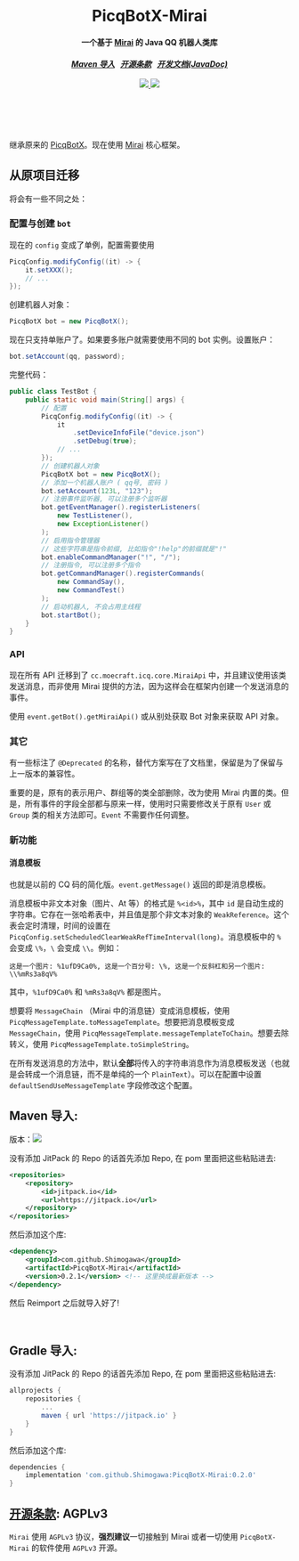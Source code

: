 <h1 align="center">
  <br>
  <br>
  PicqBotX-Mirai
  <h4 align="center">
  一个基于 <a href="https://github.com/mamoe/mirai">Mirai</a> 的 Java QQ 机器人类库
  </h4>
  <h5 align="center">
    <a href="#maven">Maven 导入</a>&nbsp;&nbsp;
    <a href="#license">开源条款</a>&nbsp;&nbsp;
    <a href="https://www.rebuild.moe/PicqBotX-Mirai">开发文档(JavaDoc)</a>
    <br><br>
    <a href="https://jitpack.io/#Shimogawa/PicqBotX-Mirai">
      <img src="https://jitpack.io/v/Shimogawa/PicqBotX-Mirai.svg">
    </a>
    <img src="https://github.com/Shimogawa/PicqBotX-Mirai/workflows/Maven%20Build/badge.svg">
  </h5>
  <br>
  <br>
  <br>
</h1>

继承原来的 [PicqBotX][picqbotx-legacy]。现在使用 [Mirai][mirai] 核心框架。

## 从原项目迁移

将会有一些不同之处：

### 配置与创建 `bot`

现在的 `config` 变成了单例，配置需要使用

```java
PicqConfig.modifyConfig((it) -> {
    it.setXXX();
    // ...
});
```

创建机器人对象：

```java
PicqBotX bot = new PicqBotX();
```

现在只支持单账户了。如果要多账户就需要使用不同的 bot 实例。设置账户：

```java
bot.setAccount(qq, password);
```

完整代码：

```java
public class TestBot {
    public static void main(String[] args) {
        // 配置
        PicqConfig.modifyConfig((it) -> {
            it
                .setDeviceInfoFile("device.json")
                .setDebug(true);
            // ...
        });
        // 创建机器人对象
        PicqBotX bot = new PicqBotX();
        // 添加一个机器人账户 ( qq号, 密码 )
        bot.setAccount(123L, "123");
        // 注册事件监听器, 可以注册多个监听器
        bot.getEventManager().registerListeners(
            new TestListener(),
            new ExceptionListener()
        );
        // 启用指令管理器
        // 这些字符串是指令前缀, 比如指令"!help"的前缀就是"!"
        bot.enableCommandManager("!", "/");
        // 注册指令, 可以注册多个指令
        bot.getCommandManager().registerCommands(
            new CommandSay(),
            new CommandTest()
        );
        // 启动机器人, 不会占用主线程
        bot.startBot();
    }
}
```

### API

现在所有 API 迁移到了 `cc.moecraft.icq.core.MiraiApi` 中，并且建议使用该类发送消息，而非使用 Mirai 提供的方法，因为这样会在框架内创建一个发送消息的事件。

使用 `event.getBot().getMiraiApi()` 或从别处获取 Bot 对象来获取 API 对象。

### 其它

有一些标注了 `@Deprecated` 的名称，替代方案写在了文档里，保留是为了保留与上一版本的兼容性。

重要的是，原有的表示用户、群组等的类全部删除，改为使用 Mirai 内置的类。但是，所有事件的字段全部都与原来一样，使用时只需要修改关于原有 `User` 或 `Group` 类的相关方法即可。`Event` 不需要作任何调整。

### 新功能

#### 消息模板

也就是以前的 CQ 码的简化版。`event.getMessage()` 返回的即是消息模板。

消息模板中非文本对象（图片、At 等）的格式是 `%<id>%`，其中 `id` 是自动生成的字符串。它存在一张哈希表中，并且值是那个非文本对象的 `WeakReference`。这个表会定时清理，时间的设置在 `PicqConfig.setScheduledClearWeakRefTimeInterval(long)`。消息模板中的 `%` 会变成 `\%`，`\` 会变成 `\\`。例如：

```
这是一个图片: %1ufD9Ca0%, 这是一个百分号: \%, 这是一个反斜杠和另一个图片: \\%mRs3a8qV%
```

其中，`%1ufD9Ca0%` 和 `%mRs3a8qV%` 都是图片。

想要将 `MessageChain` （Mirai 中的消息链）变成消息模板，使用 `PicqMessageTemplate.toMessageTemplate`。想要把消息模板变成 `MessageChain`，使用 `PicqMessageTemplate.messageTemplateToChain`。想要去除转义，使用 `PicqMessageTemplate.toSimpleString`。

在所有发送消息的方法中，默认**全部**将传入的字符串消息作为消息模板发送（也就是会转成一个消息链，而不是单纯的一个 `PlainText`）。可以在配置中设置 `defaultSendUseMessageTemplate` 字段修改这个配置。


<a name="maven"></a>
Maven 导入:
--------

版本：[![](https://jitpack.io/v/Shimogawa/PicqBotX-Mirai.svg)](https://jitpack.io/#Shimogawa/PicqBotX-Mirai)

没有添加 JitPack 的 Repo 的话首先添加 Repo, 在 pom 里面把这些粘贴进去:

```xml
<repositories>
    <repository>
        <id>jitpack.io</id>
        <url>https://jitpack.io</url>
    </repository>
</repositories>
```

然后添加这个库:

```xml
<dependency>
    <groupId>com.github.Shimogawa</groupId>
    <artifactId>PicqBotX-Mirai</artifactId>
    <version>0.2.1</version> <!-- 这里换成最新版本 -->
</dependency>
```

然后 Reimport 之后就导入好了!

<br>

<a name="gradle"></a>
Gradle 导入:
--------

没有添加 JitPack 的 Repo 的话首先添加 Repo, 在 pom 里面把这些粘贴进去:

```gradle
allprojects {
    repositories {
        ...
        maven { url 'https://jitpack.io' }
    }
}
```

然后添加这个库:

```gradle
dependencies {
    implementation 'com.github.Shimogawa:PicqBotX-Mirai:0.2.0'
}
```

<a name="license"></a>
[开源条款](https://choosealicense.com/licenses/agpl-3.0/): AGPLv3
--------

`Mirai` 使用 `AGPLv3` 协议，**强烈建议**一切接触到 Mirai 或者一切使用 `PicqBotX-Mirai` 的软件使用 `AGPLv3` 开源。


[picqbotx-legacy]: https://github.com/HyDevelop/PicqBotX
[mirai]: https://github.com/mamoe/mirai
